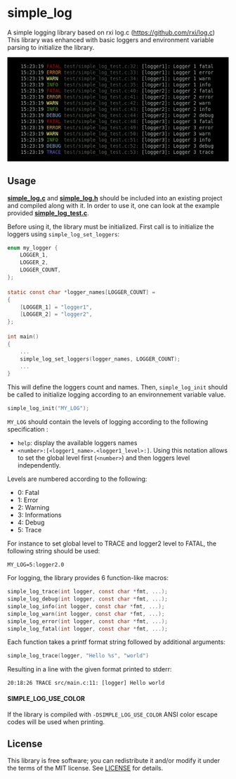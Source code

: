 # simple_log
A simple logging library based on rxi log.c (https://github.com/rxi/log.c)
This library was enhanced with basic loggers and environment variable parsing
to initialize the library.

![screenshot](screenshot.png)


## Usage
**[simple_log.c](src/simple_log.c?raw=1)** and **[simple_log.h](include/simple_log.h?raw=1)** should be included into an existing project and compiled along with it.
In order to use it, one can look at the example provided **[simple_log_test.c](test/simple_log_test.c?raw=1)**.

Before using it, the library must be initialized. First call is to initialize the loggers using `simple_log_set_loggers`:

```c 
enum my_logger {       
	LOGGER_1,
	LOGGER_2,
	LOGGER_COUNT,
};

static const char *logger_names[LOGGER_COUNT] =
{
	[LOGGER_1] = "logger1",
	[LOGGER_2] = "logger2",
};

int main()
{
	...
	simple_log_set_loggers(logger_names, LOGGER_COUNT);
	...
}
```

This will define the loggers count and names.
Then, `simple_log_init` should be called to initialize logging according to an environnement variable value.
```c
simple_log_init("MY_LOG");
```

`MY_LOG` should contain the levels of logging according to the following specification :
- `help`: display the available loggers names
- `<number>:[<logger1_name>.<logger1_level>:]`. Using this notation allows to set the global level first (`<number>`) and then loggers level independently.

Levels are numbered according to the following:
 - 0: Fatal
 - 1: Error
 - 2: Warning
 - 3: Informations
 - 4: Debug
 - 5: Trace

For instance to set global level to TRACE and logger2 level to FATAL, the following string should be used:
```
MY_LOG=5:logger2.0
```

For logging, the library provides 6 function-like macros:

```c
simple_log_trace(int logger, const char *fmt, ...);
simple_log_debug(int logger, const char *fmt, ...);
simple_log_info(int logger, const char *fmt, ...);
simple_log_warn(int logger, const char *fmt, ...);
simple_log_error(int logger, const char *fmt, ...);
simple_log_fatal(int logger, const char *fmt, ...);
```

Each function takes a printf format string followed by additional arguments:

```c
simple_log_trace(logger, "Hello %s", "world")
```

Resulting in a line with the given format printed to stderr:

```
20:18:26 TRACE src/main.c:11: [logger] Hello world
```

#### SIMPLE_LOG_USE_COLOR
If the library is compiled with `-DSIMPLE_LOG_USE_COLOR` ANSI color escape codes will
be used when printing.

## License
This library is free software; you can redistribute it and/or modify it under
the terms of the MIT license. See [LICENSE](LICENSE) for details.
